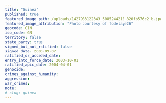 ```yaml
---
title: "Guinea"
published: true
featured_image_path: /uploads/1427983122343_5085244210_820fb576c2_b.jpg
featured_image_attribution: "Photo courtesy of fodelaye26"
geocode: GIN
iso_code: GN
territory: false
state_party: true
signed_but_not_ratified: false
signed_date: 2000-09-07
ratified_or_acceded_date:
entry_into_force_date: 2003-10-01
ratified_apic_date: 2004-04-01
genocide:
crimes_against_humanity:
aggression:
war_crimes:
note:
# slug: guinea
---
```

